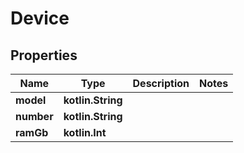 
# Device

## Properties
| Name | Type | Description | Notes |
| ------------ | ------------- | ------------- | ------------- |
| **model** | **kotlin.String** |  |  |
| **number** | **kotlin.String** |  |  |
| **ramGb** | **kotlin.Int** |  |  |



